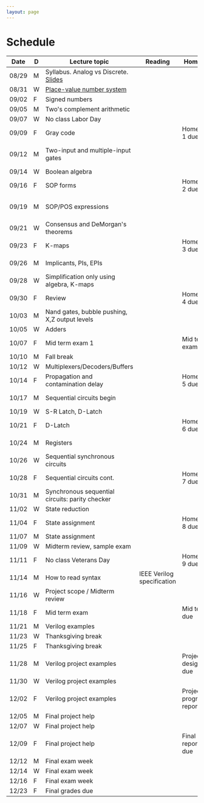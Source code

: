 ```yaml
---
layout: page
---
```

# Schedule

| Date  | D | Lecture topic                                   | Reading                    | Homework                      | Labs                  |
|-------|---|-------------------------------------------------|----------------------------|-------------------------------|-----------------------|
| 08/29 | M | Syllabus. Analog vs Discrete. [Slides]({{site.baseurl}}/slides/2022-08-29-what-to-expect-from-the-course.html)        |                            |                               | [Quartus setup](https://docs.google.com/document/d/e/2PACX-1vTu9Mh_yVPw8p98s87sdUuNZQvzQCiLp-JOeA5CztaqIbeVBMHjXZH2mJHuGnQB2h2CYx6927aY_QHf/pub)         |
| 08/31 | W | [Place-value number system]({{site.baseurl}}/slides/2022-08-31-place-value-number-system.html)                       |                            |                               |                       |
| 09/02 | F | Signed numbers                                  |                            |                               |                       |
| 09/05 | M | Two's complement arithmetic                     |                            |                               |                       |
| 09/07 | W | No class Labor Day                              |                            |                               |                       |
| 09/09 | F | Gray code                                       |                            | Homework 1 due                |                       |
| 09/12 | M | Two-input and multiple-input gates              |                            |                               | Verilog number conv   |
| 09/14 | W | Boolean algebra                                 |                            |                               |                       |
| 09/16 | F | SOP forms                                       |                            | Homework 2 due                |                       |
| 09/19 | M | SOP/POS expressions                             |                            |                               | Verilog adder example |
| 09/21 | W | Consensus and DeMorgan's theorems               |                            |                               |                       |
| 09/23 | F | K-maps                                          |                            | Homework 3 due                |                       |
| 09/26 | M | Implicants, PIs, EPIs                           |                            |                               | Logic synthesis       |
| 09/28 | W | Simplification only using algebra, K-maps       |                            |                               |                       |
| 09/30 | F | Review                                          |                            | Homework 4 due                |                       |
| 10/03 | M | Nand gates, bubble pushing, X,Z output levels   |                            |                               |                       |
| 10/05 | W | Adders                                          |                            |                               |                       |
| 10/07 | F | Mid term exam 1                                 |                            | Mid term exam                 |                       |
| 10/10 | M | Fall break                                      |                            |                               |                       |
| 10/12 | W | Multiplexers/Decoders/Buffers                   |                            |                               |                       |
| 10/14 | F | Propagation and contamination delay             |                            | Homework 5 due                |                       |
| 10/17 | M | Sequential circuits begin                       |                            |                               | Ripple adder          |
| 10/19 | W | S-R Latch, D-Latch                              |                            |                               |                       |
| 10/21 | F | D-Latch                                         |                            | Homework 6 due                |                       |
| 10/24 | M | Registers                                       |                            |                               | Procedural VLG        |
| 10/26 | W | Sequential synchronous circuits                 |                            |                               |                       |
| 10/28 | F | Sequential circuits cont.                       |                            | Homework 7 due                |                       |
| 10/31 | M | Synchronous sequential circuits: parity checker |                            |                               | Code quality          |
| 11/02 | W | State reduction                                 |                            |                               |                       |
| 11/04 | F | State assignment                                |                            | Homework 8 due                |                       |
| 11/07 | M | State assignment                                |                            |                               |                       |
| 11/09 | W | Midterm review, sample exam                     |                            |                               |                       |
| 11/11 | F | No class Veterans Day                           |                            | Homework 9 due                |                       |
| 11/14 | M | How to read syntax                              | IEEE Verilog specification |                               | HDL simulation        |
| 11/16 | W | Project scope / Midterm review                  |                            |                               |                       |
| 11/18 | F | Mid term exam                                   |                            | Mid term due                  |                       |
| 11/21 | M | Verilog examples                                |                            |                               |                       |
| 11/23 | W | Thanksgiving break                              |                            |                               |                       |
| 11/25 | F | Thanksgiving break                              |                            |                               |                       |
| 11/28 | M | Verilog project examples                        |                            | Project design doc due        |                       |
| 11/30 | W | Verilog project examples                        |                            |                               |                       |
| 12/02 | F | Verilog project examples                        |                            | Project progress report 1     |                       |
| 12/05 | M | Final project help                              |                            |                               |                       |
| 12/07 | W | Final project help                              |                            |                               |                       |
| 12/09 | F | Final project help                              |                            | Final project report/demo due |                       |
| 12/12 | M | Final exam week                                 |                            |                               |                       |
| 12/14 | W | Final exam week                                 |                            |                               |                       |
| 12/16 | F | Final exam week                                 |                            |                               |                       |
| 12/23 | F | Final grades due                                |                            |                               |                       |
